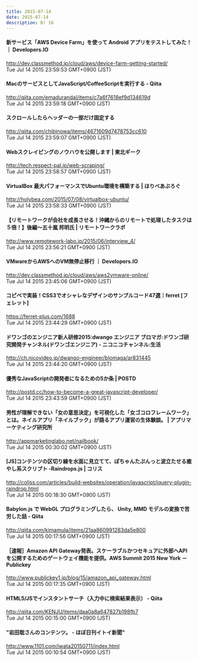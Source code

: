 ```yaml
---
title: 2015-07-14
date: 2015-07-14
description: B! 16
---
```


#### 新サービス「AWS Device Farm」を使って Android アプリをテストしてみた！ ｜ Developers.IO
http://dev.classmethod.jp/cloud/aws/device-farm-getting-started/<br>
Tue Jul 14 2015 23:59:53 GMT+0900 (JST)<br>


#### MacのサービスとしてJavaScript/CoffeeScriptを実行する - Qiita
http://qiita.com/emadurandal/items/c7a6f7618ef9d134619d<br>
Tue Jul 14 2015 23:59:18 GMT+0900 (JST)<br>


#### スクロールしたらヘッダーの一部だけ固定する
http://qiita.com/chibinowa/items/4671609d7478753cc610<br>
Tue Jul 14 2015 23:59:07 GMT+0900 (JST)<br>


#### Webスクレイピングのノウハウを公開します | 東北ギーク
http://tech.respect-pal.jp/web-scraping/<br>
Tue Jul 14 2015 23:58:57 GMT+0900 (JST)<br>


#### VirtualBox 最大パフォーマンスでUbuntu環境を構築する | ほりべあぶろぐ
http://holybea.com/2015/07/08/virtualbox-ubuntu/<br>
Tue Jul 14 2015 23:58:33 GMT+0900 (JST)<br>


#### 【リモートワークが会社を成長させる！沖縄からのリモートで処理したタスクは５倍！】後編～五十嵐 邦明氏 | リモートワークラボ
http://www.remotework-labo.jp/2015/06/interview_4/<br>
Tue Jul 14 2015 23:56:21 GMT+0900 (JST)<br>


#### VMwareからAWSへのVM無停止移行 ｜ Developers.IO
http://dev.classmethod.jp/cloud/aws/aws2vmware-online/<br>
Tue Jul 14 2015 23:45:06 GMT+0900 (JST)<br>


#### コピペで実装！CSS3でオシャレなデザインのサンプルコード47選｜ferret [フェレット]
https://ferret-plus.com/1688<br>
Tue Jul 14 2015 23:44:29 GMT+0900 (JST)<br>


#### ドワンゴのエンジニア新人研修2015:dwango エンジニア ブロマガ:ドワンゴ研究開発チャンネル(ドワンゴエンジニア) - ニコニコチャンネル:生活
http://ch.nicovideo.jp/dwango-engineer/blomaga/ar831445<br>
Tue Jul 14 2015 23:44:20 GMT+0900 (JST)<br>


#### 優秀なJavaScriptの開発者になるための5か条 | POSTD
http://postd.cc/how-to-become-a-great-javascript-developer/<br>
Tue Jul 14 2015 23:43:59 GMT+0900 (JST)<br>


#### 男性が理解できない「女の意思決定」を可視化した「女ゴコロフレームワーク」とは。ネイルアプリ「ネイルブック」が語るアプリ運営の生体験談。 | アプリマーケティング研究所
http://appmarketinglabo.net/nailbook/<br>
Tue Jul 14 2015 00:30:02 GMT+0900 (JST)<br>


####   [JS]コンテンツの区切り線を水面に見立てて、ぽちゃんたぷんっと波立たせる癒やし系スクリプト -Raindrops.js | コリス
http://coliss.com/articles/build-websites/operation/javascript/jquery-plugin-raindrop.html<br>
Tue Jul 14 2015 00:18:30 GMT+0900 (JST)<br>


#### Babylon.js で WebGL プログラミングしたら、 Unity, MMD モデルの変換で苦労した話 - Qiita
http://qiita.com/kimamula/items/21aa860991283da5e800<br>
Tue Jul 14 2015 00:17:56 GMT+0900 (JST)<br>


####  ［速報］Amazon API Gateway発表。スケーラブルかつセキュアに外部へAPIを公開するためのゲートウェイ機能を提供。AWS Summit 2015 New York － Publickey
http://www.publickey1.jp/blog/15/amazon_api_gateway.html<br>
Tue Jul 14 2015 00:17:35 GMT+0900 (JST)<br>


#### HTML5/JSでインスタントサーチ（入力中に検索結果表示） - Qiita
http://qiita.com/KENJU/items/daa0a8a647827b198fb7<br>
Tue Jul 14 2015 00:15:00 GMT+0900 (JST)<br>


#### "岩田聡さんのコンテンツ。 - ほぼ日刊イトイ新聞"
http://www.1101.com/iwata20150711/index.html<br>
Tue Jul 14 2015 00:10:54 GMT+0900 (JST)<br>


